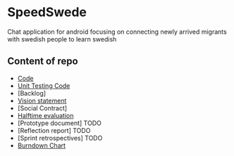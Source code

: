 # SpeedSwede
 Chat application for android focusing on connecting newly arrived migrants with swedish people to learn swedish

## Content of repo
- [Code](https://github.com/ryggan/zweigbergk/tree/master/app/src/main/java/com/zweigbergk/speedswede)
- [Unit Testing Code](https://github.com/ryggan/zweigbergk/tree/master/app/src/test/java/com/zweigbergk/speedswede)
- [Backlog]
- [Vision statement](https://github.com/ryggan/zweigbergk/blob/master/docs/Visionstatement.pdf)
- [Social Contract]
- [Halftime evaluation](https://github.com/ryggan/zweigbergk/blob/master/docs/D2%20-%20Half-time%20Evaluation.pdf)
- [Prototype document] TODO
- [Reflection report] TODO
- [Sprint retrospectives] TODO
- [Burndown Chart](https://github.com/ryggan/zweigbergk/blob/master/docs/Burndown_chart.jpg)
 #

